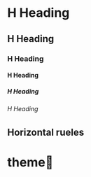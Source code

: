 # H Heading
## H Heading 
### H Heading
#### H Heading
##### H Heading
###### H Heading


## Horizontal rueles

# theme🍎
